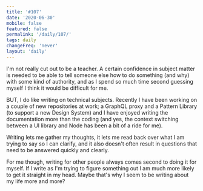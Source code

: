 ```yaml
---
title: '#107'
date: '2020-06-30'
mobile: false
featured: false
permalink: '/daily/107/'
tags: daily
changeFreq: 'never'
layout: 'daily'
---
```


I'm not really cut out to be a teacher. A certain confidence in subject matter is needed to be able to tell someone else how to do something (and why) with some kind of authority, and as I spend so much time second guessing myself I think it would be difficult for me.

BUT, I do like writing on technical subjects. Recently I have been working on a couple of new repositories at work; a GraphQL proxy and a Pattern Library (to support a new Design System) and I have enjoyed writing the documentation more than the coding (and yes, the context switching between a UI library and Node has been a bit of a ride for me).

Writing lets me gather my thoughts, it lets me read back over what I am trying to say so I can clarify, and it also doesn't often result in questions that need to be answered quickly and clearly.

For me though, writing for other people always comes second to doing it for myself. If I write as I'm trying to figure something out I am much more likely to get it straight in my head. Maybe that's why I seem to be writing about my life more and more?
